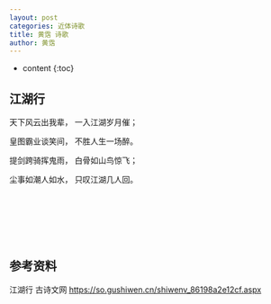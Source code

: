 ```yaml
---
layout: post
categories: 近体诗歌
title: 黄霑 诗歌
author: 黄霑
---
```

* content
{:toc}

## 江湖行

天下风云出我辈， 一入江湖岁月催； 

皇图霸业谈笑间， 不胜人生一场醉。 

提剑跨骑挥鬼雨， 白骨如山鸟惊飞； 

尘事如潮人如水， 只叹江湖几人回。


<br/><br/><br/><br/><br/>
## 参考资料

江湖行 古诗文网 <https://so.gushiwen.cn/shiwenv_86198a2e12cf.aspx>

